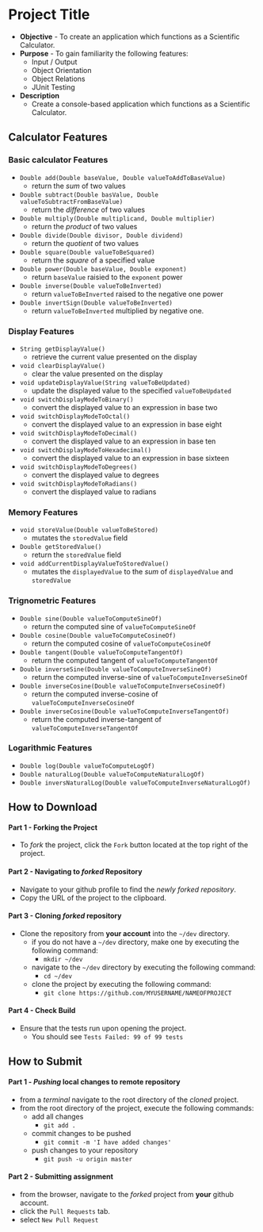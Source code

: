 # Project Title
* **Objective** - To create an application which functions as a Scientific Calculator.
* **Purpose** - To gain familiarity the following features:
    * Input / Output
    * Object Orientation
    * Object Relations
    * JUnit Testing
* **Description**
    * Create a console-based application which functions as a Scientific Calculator.

## Calculator Features

### Basic calculator Features
* `Double add(Double baseValue, Double valueToAddToBaseValue)`
    * return the _sum_ of two values
* `Double subtract(Double basValue, Double valueToSubtractFromBaseValue)`
    * return the _difference_ of two values
* `Double multiply(Double multiplicand, Double multiplier)`
    * return the _product_ of two values
* `Double divide(Double divisor, Double dividend)`
    * return the _quotient_ of two values
* `Double square(Double valueToBeSquared)`
    * return the _square_ of a specified value
* `Double power(Double baseValue, Double exponent)`
    * return `baseValue` raisied to the `exponent` power
* `Double inverse(Double valueToBeInverted)`
    * return `valueToBeInverted` raised to the negative one power
* `Double invertSign(Double valueToBeInverted)`
    * return `valueToBeInverted` multiplied by negative one.


### Display Features
* `String getDisplayValue()`
    * retrieve the current value presented on the display
* `void clearDisplayValue()`
    * clear the value presented on the display
* `void updateDisplayValue(String valueToBeUpdated)`
    * update the displayed value to the specified `valueToBeUpdated`
* `void switchDisplayModeToBinary()`
    * convert the displayed value to an expression in base two
* `void switchDisplayModeToOctal()`
    * convert the displayed value to an expression in base eight
* `void switchDisplayModeToDecimal()`
    * convert the displayed value to an expression in base ten
* `void switchDisplayModeToHexadecimal()`
    * convert the displayed value to an expression in base sixteen
* `void switchDisplayModeToDegrees()`
    * convert the displayed value to degrees
* `void switchDisplayModeToRadians()`    
    * convert the displayed value to radians
    
### Memory Features
* `void storeValue(Double valueToBeStored)`
    * mutates the `storedValue` field
* `Double getStoredValue()`
    * return the `storedValue` field
* `void addCurrentDisplayValueToStoredValue()`
    * mutates the `displayedValue` to the _sum_ of `displayedValue` and `storedValue`

### Trignometric Features
* `Double sine(Double valueToComputeSineOf)`
    * return the computed sine of `valueToComputeSineOf`
* `Double cosine(Double valueToComputeCosineOf)`
    * return the computed cosine of `valueToComputeCosineOf`
* `Double tangent(Double valueToComputeTangentOf)`
    * return the computed tangent of `valueToComputeTangentOf`
* `Double inverseSine(Double valueToComputeInverseSineOf)`
    * return the computed inverse-sine of `valueToComputeInverseSineOf`
* `Double inverseCosine(Double valueToComputeInverseCosineOf)`
    * return the computed inverse-cosine of `valueToComputeInverseCosineOf`
* `Double inverseCosine(Double valueToComputeInverseTangentOf)`
    * return the computed inverse-tangent of `valueToComputeInverseTangentOf`
    
### Logarithmic Features
* `Double log(Double valueToComputeLogOf)`
* `Double naturalLog(Double valueToComputeNaturalLogOf)`
* `Double inversNaturalLog(Double valueToComputeInverseNaturalLogOf)`




## How to Download

#### Part 1 - Forking the Project
* To _fork_ the project, click the `Fork` button located at the top right of the project.


#### Part 2 - Navigating to _forked_ Repository
* Navigate to your github profile to find the _newly forked repository_.
* Copy the URL of the project to the clipboard.

#### Part 3 - Cloning _forked_ repository
* Clone the repository from **your account** into the `~/dev` directory.
  * if you do not have a `~/dev` directory, make one by executing the following command:
    * `mkdir ~/dev`
  * navigate to the `~/dev` directory by executing the following command:
    * `cd ~/dev`
  * clone the project by executing the following command:
    * `git clone https://github.com/MYUSERNAME/NAMEOFPROJECT`

#### Part 4 - Check Build
* Ensure that the tests run upon opening the project.
    * You should see `Tests Failed: 99 of 99 tests`







## How to Submit

#### Part 1 -  _Pushing_ local changes to remote repository
* from a _terminal_ navigate to the root directory of the _cloned_ project.
* from the root directory of the project, execute the following commands:
    * add all changes
      * `git add .`
    * commit changes to be pushed
      * `git commit -m 'I have added changes'`
    * push changes to your repository
      * `git push -u origin master`

#### Part 2 - Submitting assignment
* from the browser, navigate to the _forked_ project from **your** github account.
* click the `Pull Requests` tab.
* select `New Pull Request`